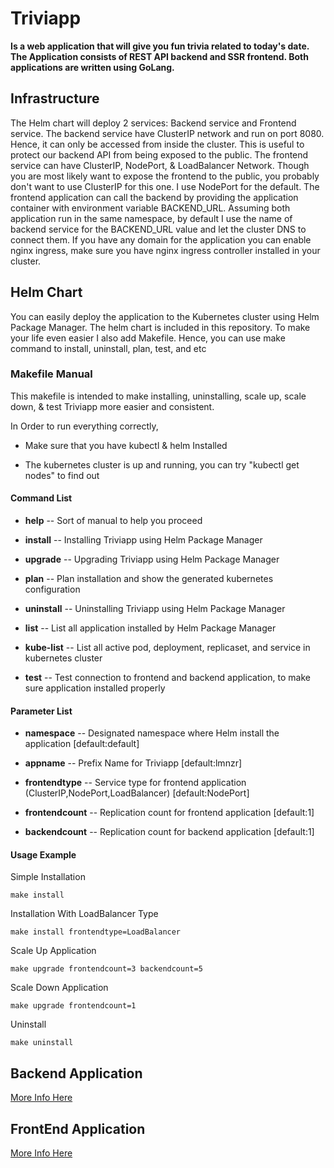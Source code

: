 # Triviapp

**Is a web application that will give you fun trivia related to today's date. The Application consists of REST API backend and SSR frontend. Both applications are written using GoLang.**

## Infrastructure
The Helm chart will deploy 2 services: Backend service and Frontend service. The backend service have ClusterIP network and run on port 8080. Hence, it can only be accessed from inside the cluster. This is useful to protect our backend API from being exposed to the public. The frontend service can have ClusterIP, NodePort, & LoadBalancer Network. Though you are most likely want to expose the frontend to the public, you probably don't want to use ClusterIP for this one. I use NodePort for the default. The frontend application can call the backend by providing the application container with environment variable BACKEND_URL. Assuming both application run in the same namespace, by default I use the name of backend service for the BACKEND_URL value and let the cluster DNS to connect them. If you have any domain for the application you can enable nginx ingress, make sure you have nginx ingress controller installed in your cluster.

## Helm Chart

You can easily deploy the application to the Kubernetes cluster using Helm Package Manager. The helm chart is included in this repository. To make your life even easier I also add Makefile. Hence, you can use make command to install, uninstall, plan, test, and etc

### Makefile Manual

This makefile is intended to make installing, uninstalling, scale up, scale down, & test Triviapp more easier and consistent.

In Order to run everything correctly,

- Make sure that you have kubectl & helm Installed

- The kubernetes cluster is up and running, you can try "kubectl get nodes" to find out

#### Command List

- **help** -- Sort of manual to help you proceed

- **install** -- Installing Triviapp using Helm Package Manager

- **upgrade** -- Upgrading Triviapp using Helm Package Manager

- **plan** -- Plan installation and show the generated kubernetes configuration

- **uninstall** -- Uninstalling Triviapp using Helm Package Manager

- **list** -- List all application installed by Helm Package Manager

- **kube-list** -- List all active pod, deployment, replicaset, and service in kubernetes cluster

- **test** -- Test connection to frontend and backend application, to make sure application installed properly

#### Parameter List

- **namespace** -- Designated namespace where Helm install the application [default:default]

- **appname** -- Prefix Name for Triviapp [default:lmnzr]

- **frontendtype** -- Service type for frontend application (ClusterIP,NodePort,LoadBalancer) [default:NodePort]

- **frontendcount** -- Replication count for frontend application [default:1]

- **backendcount** -- Replication count for backend application [default:1]

#### Usage Example

Simple Installation

```
make install
```

Installation With LoadBalancer Type

```
make install frontendtype=LoadBalancer
```

Scale Up Application

```
make upgrade frontendcount=3 backendcount=5
```

Scale Down Application

```
make upgrade frontendcount=1
```

Uninstall

```
make uninstall
```

## Backend Application

[More Info Here](https://github.com/lmnzr/go-triviapp/tree/master/backend)

## FrontEnd Application

[More Info Here](https://github.com/lmnzr/go-triviapp/tree/master/frontend)

